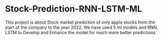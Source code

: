 # Stock-Prediction-RNN-LSTM-ML
This project is about Stock market prediction of only apple stocks from the start of the company to the year 2022, We have used 5 ml models and RNN, LSTM to Develop and Enhance the model for much more better predictions

